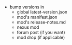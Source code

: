 
* bump versions in
  * global latest-version.json  
  * mod's manifest.json
  * mod's release-notes.md
  * nexus mod
  * forum post (if you want)
  * mod drop (if applicable)

